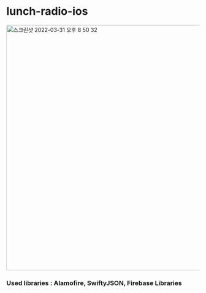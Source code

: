 # lunch-radio-ios
<img width="639" alt="스크린샷 2022-03-31 오후 8 50 32" src="https://user-images.githubusercontent.com/73519615/161048493-70846b57-f1cd-4fbb-b86f-144c9ce61e79.png">  

### Used libraries : Alamofire, SwiftyJSON, Firebase Libraries
